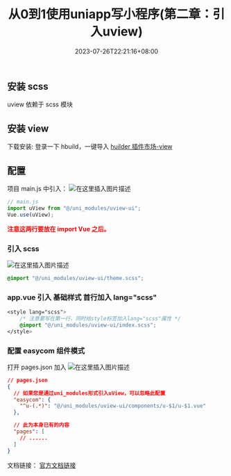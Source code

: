 ﻿---
title: "从0到1使用uniapp写小程序(第二章：引入uview)"
date: 2023-07-26T22:21:16+08:00
draft: false
authors: ["howey"]
tags: ["uniapp", "vue"]
series: ["编程系列"]
categories: ["前端"]
---

## 安装 scss

uview 依赖于 scss 模块

## 安装 view

下载安装:
登录一下 hbuild，一键导入
[huilder 插件市场-view](https://ext.dcloud.net.cn/plugin?id=1593)

## 配置

项目 main.js 中引入：
![在这里插入图片描述](https://img-blog.csdnimg.cn/3013fa1bef05409cac7c6464801769fe.png)

```js
// main.js
import uView from "@/uni_modules/uview-ui";
Vue.use(uView);
```

**<font color="red">注意这两行要放在 import Vue 之后。</font>**

### 引入 scss

![在这里插入图片描述](https://img-blog.csdnimg.cn/bddc1ad4b8804da38fb5214de5aa13f4.png)

```css
@import "@/uni_modules/uview-ui/theme.scss";
```

### app.vue 引入 基础样式 首行加入 lang="scss"

```css
<style lang="scss">
	/* 注意要写在第一行，同时给style标签加入lang="scss"属性 */
	@import "@/uni_modules/uview-ui/index.scss";
</style>
```

### 配置 easycom 组件模式

打开 pages.json 加入
![在这里插入图片描述](https://img-blog.csdnimg.cn/80bbe7f4bdaf4d1bb8fe10e5ab73bec7.png)

```json
// pages.json
{
  // 如果您是通过uni_modules形式引入uView，可以忽略此配置
  "easycom": {
    "^u-(.*)": "@/uni_modules/uview-ui/components/u-$1/u-$1.vue"
  },

  // 此为本身已有的内容
  "pages": [
    // ......
  ]
}
```

文档链接：
[官方文档链接](https://www.uviewui.com/components/downloadSetting.html)

